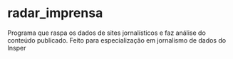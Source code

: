 # radar_imprensa
Programa que raspa os dados de sites jornalísticos e faz análise do conteúdo publicado. Feito para especialização em jornalismo de dados do Insper
